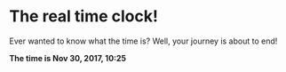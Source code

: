 # The real time clock!

Ever wanted to know what the time is? Well, your journey is about to end!

**The time is Nov 30, 2017, 10:25**